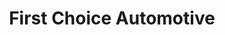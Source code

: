 ---
title: "First Choice Automotive"
url: /campbell/first-choice-automotive/
shop: Autowerkstatt
---